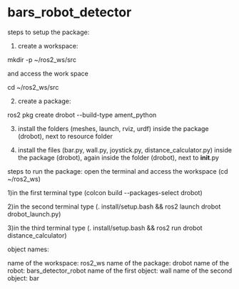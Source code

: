 # bars_robot_detector

steps to setup the package:

1) create a workspace:

mkdir -p ~/ros2_ws/src

and access the work space

cd ~/ros2_ws/src

2) create a package:

ros2 pkg create drobot --build-type ament_python

3) install the folders (meshes, launch, rviz, urdf) inside the package (drobot), next to resource folder

4) install the files (bar.py, wall.py, joystick.py, distance_calculator.py) inside the package (drobot), again inside the folder (drobot), next to __init__.py


steps to run the package: open the terminal and access the workspace (cd ~/ros2_ws)

1)in the first terminal type (colcon build --packages-select drobot)

2)in the second terminal type (. install/setup.bash && ros2 launch drobot drobot_launch.py)

3)in the third terminal type (. install/setup.bash && ros2 run drobot distance_calculator)


object names:

name of the workspace: ros2_ws
name of the package: drobot
name of the robot: bars_detector_robot
name of the first object: wall
name of the second object: bar


